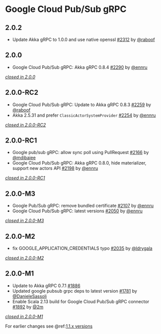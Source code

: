 # Google Cloud Pub/Sub gRPC

## 2.0.2

- Update Akka gRPC to 1.0.0 and use native openssl [#2312](https://github.com/akka/alpakka/issues/2312) by [@raboof](https://github.com/raboof)


## 2.0.0

- Google Cloud Pub/Sub gRPC: Akka gRPC 0.8.4 [#2290](https://github.com/akka/alpakka/issues/2290) by [@ennru](https://github.com/ennru)

[*closed in 2.0.0*](https://github.com/akka/alpakka/issues?q=is%3Aclosed+milestone%3A2.0.0+label%3Ap%3Agoogle-cloud-pub-sub-grpc)


## 2.0.0-RC2

- Google Cloud Pub/Sub gRPC: Update to Akka gRPC 0.8.3 [#2259](https://github.com/akka/alpakka/issues/2259) by [@raboof](https://github.com/raboof)
- Akka 2.5.31 and prefer `ClassicActorSystemProvider` [#2254](https://github.com/akka/alpakka/issues/2254) by [@ennru](https://github.com/ennru)

[*closed in 2.0.0-RC2*](https://github.com/akka/alpakka/issues?q=is%3Aclosed+milestone%3A2.0.0-RC2+label%3Ap%3Agoogle-cloud-pub-sub-grpc)


## 2.0.0-RC1

- Google pub/sub gRPC: allow sync poll using PullRequest [#2166](https://github.com/akka/alpakka/pull/2166) by [@mdibaiee](https://github.com/mdibaiee)
- Google Cloud Pub/Sub gRPC: Akka gRPC 0.8.0, hide materializer, support new actors API [#2198](https://github.com/akka/alpakka/issues/2198) by [@ennru](https://github.com/ennru)

[*closed in 2.0.0-RC1*](https://github.com/akka/alpakka/issues?q=is%3Aclosed+milestone%3A2.0.0-RC1+label%3Ap%3Agoogle-cloud-pub-sub-grpc)

## 2.0.0-M3

- Google Pub/Sub gRPC: remove bundled certificate [#2107](https://github.com/akka/alpakka/issues/2107) by [@ennru](https://github.com/ennru)
- Google Cloud Pub/Sub gRPC: latest versions [#2050](https://github.com/akka/alpakka/issues/2050) by [@ennru](https://github.com/ennru)

[*closed in 2.0.0-M3*](https://github.com/akka/alpakka/issues?q=is%3Aclosed+milestone%3A2.0.0-M3+label%3Ap%3Agoogle-cloud-pub-sub-grpc)


## 2.0.0-M2

- fix GOOGLE_APPLICATION_CREDENTIALS typo [#2035](https://github.com/akka/alpakka/issues/2035) by [@ldrygala](https://github.com/ldrygala)

[*closed in 2.0.0-M2*](https://github.com/akka/alpakka/issues?q=is%3Aclosed+milestone%3A2.0.0-M2+label%3Ap%3Agoogle-cloud-pub-sub-grpc)


## 2.0.0-M1

- Update to Akka gRPC 0.7.1 [#1886](https://github.com/akka/alpakka/pull/1886)
- Updated google pubsub grpc deps to latest version [#1781](https://github.com/akka/alpakka/pull/1781) by [@DanieleSassoli](https://github.com/DanieleSassoli)
- Enable Scala 2.13 build for Google Cloud Pub/Sub gRPC connector [#1892](https://github.com/akka/alpakka/pull/1892) by [@2m](https://github.com/2m)


[*closed in 2.0.0-M1*](https://github.com/akka/alpakka/issues?q=is%3Aclosed+milestone%3A2.0.0-M1+label%3Ap%3Agoogle-cloud-pub-sub-grpc)

For earlier changes see @ref:[1.1.x versions](../1.1.x/google-cloud-pub-sub-grpc.md)
